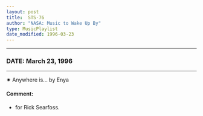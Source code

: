 ```yaml
---
layout: post
title:  STS-76
author: "NASA: Music to Wake Up By"
type: MusicPlaylist
date_modified: 1996-03-23
---
```


----
### DATE: March 23, 1996
----
✷ Anywhere is... by Enya

#### Comment:
* for Rick Searfoss.
